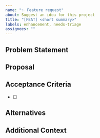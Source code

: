 ```yaml
---
name: "✨ Feature request"
about: Suggest an idea for this project
title: "[FEAT] <short summary>"
labels: enhancement, needs-triage
assignees: ""
---
```


## Problem Statement
<!-- What user problem are we solving? -->

## Proposal
<!-- Describe the solution you'd like -->

## Acceptance Criteria
- [ ] 

## Alternatives
<!-- Any alternative solutions or features you've considered -->

## Additional Context
<!-- Links, references, or prior art -->
